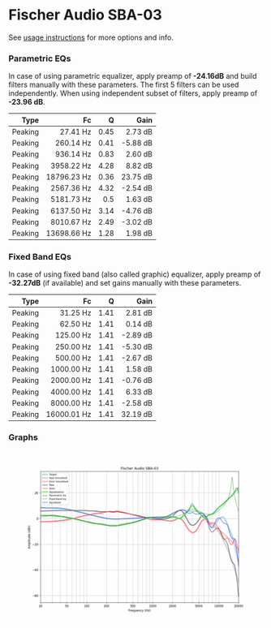 # Fischer Audio SBA-03
See [usage instructions](https://github.com/jaakkopasanen/AutoEq#usage) for more options and info.

### Parametric EQs
In case of using parametric equalizer, apply preamp of **-24.16dB** and build filters manually
with these parameters. The first 5 filters can be used independently.
When using independent subset of filters, apply preamp of **-23.96 dB**.

| Type    | Fc          |    Q | Gain     |
|--------:|------------:|-----:|---------:|
| Peaking | 27.41 Hz    | 0.45 | 2.73 dB  |
| Peaking | 260.14 Hz   | 0.41 | -5.88 dB |
| Peaking | 936.14 Hz   | 0.83 | 2.60 dB  |
| Peaking | 3958.22 Hz  | 4.28 | 8.82 dB  |
| Peaking | 18796.23 Hz | 0.36 | 23.75 dB |
| Peaking | 2567.36 Hz  | 4.32 | -2.54 dB |
| Peaking | 5181.73 Hz  | 0.5  | 1.63 dB  |
| Peaking | 6137.50 Hz  | 3.14 | -4.76 dB |
| Peaking | 8010.67 Hz  | 2.49 | -3.02 dB |
| Peaking | 13698.66 Hz | 1.28 | 1.98 dB  |

### Fixed Band EQs
In case of using fixed band (also called graphic) equalizer, apply preamp of **-32.27dB**
(if available) and set gains manually with these parameters.

| Type    | Fc          |    Q | Gain     |
|--------:|------------:|-----:|---------:|
| Peaking | 31.25 Hz    | 1.41 | 2.81 dB  |
| Peaking | 62.50 Hz    | 1.41 | 0.14 dB  |
| Peaking | 125.00 Hz   | 1.41 | -2.89 dB |
| Peaking | 250.00 Hz   | 1.41 | -5.30 dB |
| Peaking | 500.00 Hz   | 1.41 | -2.67 dB |
| Peaking | 1000.00 Hz  | 1.41 | 1.58 dB  |
| Peaking | 2000.00 Hz  | 1.41 | -0.76 dB |
| Peaking | 4000.00 Hz  | 1.41 | 6.33 dB  |
| Peaking | 8000.00 Hz  | 1.41 | -2.58 dB |
| Peaking | 16000.01 Hz | 1.41 | 32.19 dB |

### Graphs
![](./Fischer%20Audio%20SBA-03.png)